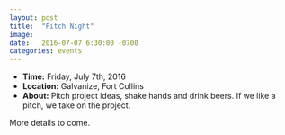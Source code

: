 ```yaml
---
layout: post
title:  "Pitch Night"
image:
date:   2016-07-07 6:30:00 -0700
categories: events
---
```


- **Time:** Friday, July 7th, 2016
- **Location:** Galvanize, Fort Collins
- **About:** Pitch project ideas, shake hands and drink beers. If we like a pitch, we take on the project.

More details to come.
